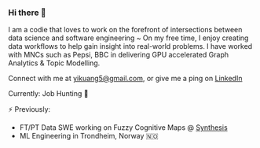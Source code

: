 ### Hi there 👋

I am a codie that loves to work on the forefront of intersections between data science and software engineering ~ 
On my free time, I enjoy creating data workflows to help gain insight into real-world problems. I have worked with MNCs such as Pepsi, BBC in delivering GPU accelerated Graph Analytics & Topic Modelling.

Connect with me at yikuang5@gmail.com, or give me a ping on [LinkedIn](https://www.linkedin.com/in/lohyikuang/)

Currently: Job Hunting 🏹

⚡ Previously: 
- FT/PT Data SWE working on Fuzzy Cognitive Maps @ [Synthesis](https://home.synthesis.partners/)
- ML Engineering in Trondheim, Norway 🇳🇴

